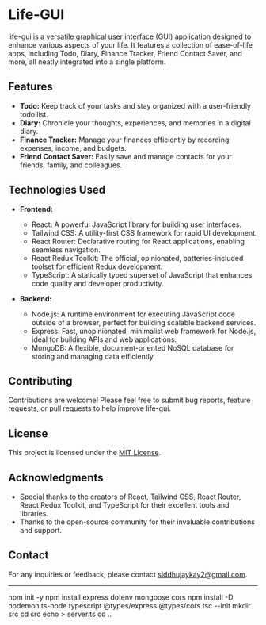 # Life-GUI

life-gui is a versatile graphical user interface (GUI) application designed to enhance various aspects of your life. It features a collection of ease-of-life apps, including Todo, Diary, Finance Tracker, Friend Contact Saver, and more, all neatly integrated into a single platform.

## Features

- **Todo:** Keep track of your tasks and stay organized with a user-friendly todo list.
- **Diary:** Chronicle your thoughts, experiences, and memories in a digital diary.
- **Finance Tracker:** Manage your finances efficiently by recording expenses, income, and budgets.
- **Friend Contact Saver:** Easily save and manage contacts for your friends, family, and colleagues.

## Technologies Used

- **Frontend:**
  - React: A powerful JavaScript library for building user interfaces.
  - Tailwind CSS: A utility-first CSS framework for rapid UI development.
  - React Router: Declarative routing for React applications, enabling seamless navigation.
  - React Redux Toolkit: The official, opinionated, batteries-included toolset for efficient Redux development.
  - TypeScript: A statically typed superset of JavaScript that enhances code quality and developer productivity.

- **Backend:**
  - Node.js: A runtime environment for executing JavaScript code outside of a browser, perfect for building scalable backend services.
  - Express: Fast, unopinionated, minimalist web framework for Node.js, ideal for building APIs and web applications.
  - MongoDB: A flexible, document-oriented NoSQL database for storing and managing data efficiently.

## Contributing

Contributions are welcome! Please feel free to submit bug reports, feature requests, or pull requests to help improve life-gui.

## License

This project is licensed under the [MIT License](LICENSE).

## Acknowledgments

- Special thanks to the creators of React, Tailwind CSS, React Router, React Redux Toolkit, and TypeScript for their excellent tools and libraries.
- Thanks to the open-source community for their invaluable contributions and support.

## Contact

For any inquiries or feedback, please contact [siddhujaykay2@gmail.com](siddhujaykay2@gmail.com).

---

npm init -y
npm install express dotenv mongoose cors
npm install -D nodemon ts-node typescript @types/express @types/cors
tsc --init
mkdir src
cd src
echo > server.ts
cd ..

